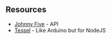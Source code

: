 
## Resources

- [Johnny Five](http://johnny-five.io/api/) - API
- [Tessel](https://tessel.io/) - Like Arduino but for NodeJS